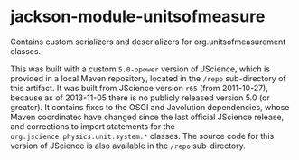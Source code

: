 jackson-module-unitsofmeasure
=============================

Contains custom serializers and deserializers for org.unitsofmeasurement classes.

This was built with a custom `5.0-opower` version of JScience, which is provided in a local Maven repository, located in the
`/repo` sub-directory of this artifact. It was built from JScience version `r65` (from 2011-10-27), because as of 2013-11-05
there is no publicly released version 5.0 (or greater). It contains fixes to the OSGI and Javolution dependencies, whose Maven
coordinates have changed since the last official JScience release, and corrections to import statements for the
`org.jscience.physics.unit.system.*` classes. The source code for this version of JScience is also available in the `/repo`
sub-directory.
